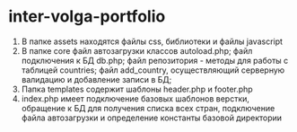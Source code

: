 # inter-volga-portfolio
1. В папке assets находятся файлы css, библиотеки и файлы javascript
2. В папке core файл автозагрузки классов autoload.php;
файл подключения к БД db.php;
файл репозитория - методы для работы с таблицей countries;
файл add_country, осуществляющий серверную валидацию и добавление записи в БД;
3. Папка templates содержит шаблоны header.php и footer.php
4. index.php имеет подключение базовых шаблонов верстки, обращение к БД для получения списка всех стран,
подключение файла автозагрузки и определение константы базовой директории
